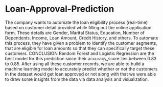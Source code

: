 # Loan-Approval-Prediction
The company wants to automate the loan eligibility process (real-time) based on customer detail provided while filling out the online application form. These details are Gender, Marital Status, Education, Number of Dependents, Income, Loan Amount, Credit History, and others. To automate this process, they have given a problem to identify the customer segments, that are eligible for loan amounts so that they can specifically target these customers.
CONCLUSION
Random Forest and Logistic Regression are the best model for this prediction since their accuracy_score lies between 0.83 to 0.85. After using all these customer records, we are able to build a machine learning model to accurately predict whether or not the customers in the dataset would get loan approved or not along with that we were able to draw some insights from the data via data analysis and visualization.
